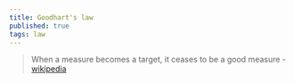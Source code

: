 ```yaml
---
title: Goodhart's law
published: true
tags: law
---
```

> When a measure becomes a target, it ceases to be a good measure - [wikipedia](https://en.wikipedia.org/wiki/Goodhart%27s_law)
